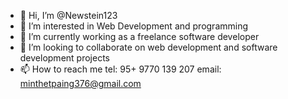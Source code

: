 - 👋 Hi, I’m @Newstein123
- 👀 I’m interested in Web Development and programming
- 🌱 I’m currently working as a freelance software developer
- 💞️ I’m looking to collaborate on web development and software development projects
- 📫 How to reach me tel: 95+ 9770 139 207 email: minthetpaing376@gmail.com 

<!---
Newstein123/Newstein123 is a ✨ special ✨ repository because its `README.md` (this file) appears on your GitHub profile.
You can click the Preview link to take a look at your changes.
--->
